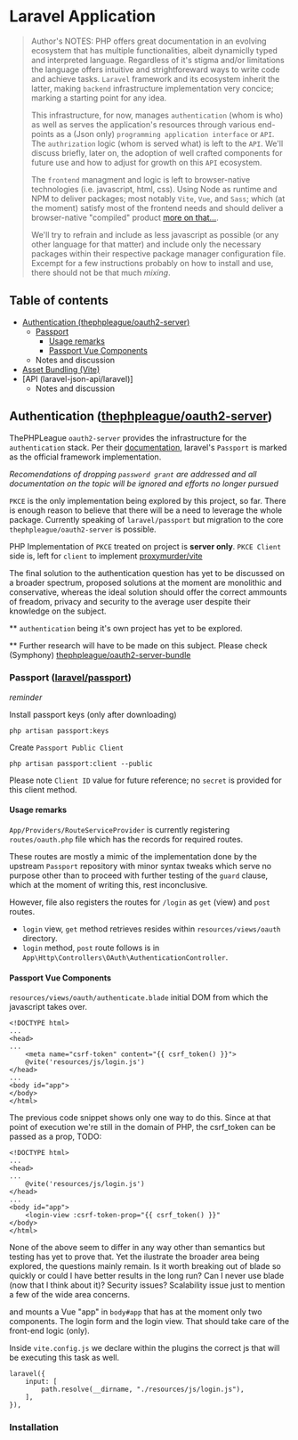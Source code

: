 # Laravel Application

> Author's NOTES:
> PHP offers great documentation in an evolving ecosystem that has multiple functionalities, albeit dynamiclly typed and interpreted language.
> Regardless of it's stigma and/or limitations the language offers intuitive and strightforeward ways to write code and achieve tasks.
> `Laravel` framework and its ecosystem inherit the latter, making `backend` infrastructure implementation very concice; marking a starting point
> for any idea.
>
> This infrastructure, for now, manages `authentication` (whom is who) as well as serves the application's resources through
> various end-points as a (Json only) `programming application interface` or `API`. The `authrization` logic (whom is served what) is left to the `API`.
> We'll discuss briefly, later on, the adoption of well crafted components for future use and how to adjust for growth on this `API` ecosystem.
>
> The `frontend` managment and logic is left to browser-native technologies (i.e. javascript, html, css).
> Using Node as runtime and NPM to deliver packages; most notably `Vite`, `Vue`, and `Sass`;
> which (at the moment) satisfy most of the frontend needs and should deliver a browser-native "compiled" product [more on that...]().
>
> We'll try to refrain and include as less javascript as possible (or any other language for that matter)
> and include only the necessary packages within their respective package manager configuration file.
> Excempt for a few instructions probably on how to install and use, there should not be that much _mixing_.

## Table of contents

-   [Authentication (thephpleague/oauth2-server)](#authentication-thephpleagueoauth2-server)
    -   [Passport](#passport-laravelpassport)
        -   [Usage remarks](#usage-remarks)
        -   [Passport Vue Components](#passport-vue-components)
    -   Notes and discussion
-   [Asset Bundling (Vite)]()
-   [API (laravel-json-api/laravel)]
    -   Notes and discussion

## Authentication ([thephpleague/oauth2-server](https://github.com/thephpleague/oauth2-server))

ThePHPLeague `oauth2-server` provides the infrastructure for the `authentication` stack.
Per their [documentation](https://oauth2.thephpleague.com/), laravel's `Passport` is marked as the official framework implementation.

_Recomendations of dropping `password grant` are addressed and all documentation on the topic will be ignored and efforts no longer pursued_

`PKCE` is the only implementation being explored by this project, so far. There is enough reason to believe that
there will be a need to leverage the whole package. Currently speaking of `laravel/passport` but migration to the core `thephpleague/oauth2-server`
is possible.

PHP Implementation of `PKCE` treated on project is **server only**. `PKCE Client` side is, left for `client` to implement
[proxymurder/vite](https://github.com/proxymurder/vite)

The final solution to the authentication question has yet to be discussed on a broader spectrum,
proposed solutions at the moment are monolithic and conservative, whereas the ideal solution should offer the correct ammounts of freadom,
privacy and security to the average user despite their knowledge on the subject.

\*\* `authentication` being it's own project has yet to be explored.

\*\* Further research will have to be made on this subject.
Please check (Symphony) [thephpleague/oauth2-server-bundle](https://github.com/thephpleague/oauth2-server-bundle)

### Passport ([laravel/passport](https://github.com/laravel/passport))

_reminder_

Install passport keys (only after downloading)

```
php artisan passport:keys
```

Create `Passport Public Client`

```
php artisan passport:client --public
```

Please note `Client ID` value for future reference; no `secret` is provided for this client method.

#### Usage remarks

`App/Providers/RouteServiceProvider` is currently registering `routes/oauth.php` file which has the records for required routes.

These routes are mostly a mimic of the implementation done by the upstream `Passport` repository with minor syntax tweaks which serve no purpose other than to proceed with further testing of the `guard` clause, which at the moment of writing this, rest inconclusive.

However, file also registers the routes for `/login` as `get` (view) and `post` routes.

-   `login` view, `get` method retrieves resides within `resources/views/oauth` directory.
-   `login` method, `post` route follows is in `App\Http\Controllers\OAuth\AuthenticationController`.

#### Passport Vue Components

`resources/views/oauth/authenticate.blade` initial DOM from which the javascript takes over.

```
<!DOCTYPE html>
...
<head>
...
    <meta name="csrf-token" content="{{ csrf_token() }}">
    @vite('resources/js/login.js')
</head>
...
<body id="app">
</body>
</html>
```

The previous code snippet shows only one way to do this.
Since at that point of execution we're still in the domain of PHP, the csrf_token can be passed as a prop,
TODO:

```
<!DOCTYPE html>
...
<head>
...
    @vite('resources/js/login.js')
</head>
...
<body id="app">
    <login-view :csrf-token-prop="{{ csrf_token() }}"
</body>
</html>
```

None of the above seem to differ in any way other than semantics but testing has yet to prove that. Yet the ilustrate the broader area
being explored, the questions mainly remain. Is it worth breaking out of blade so quickly or could I have better results in the long run?
Can I never use blade (now that I think about it)? Security issues? Scalability issue just to mention a few of the wide area concerns.

and mounts a Vue "app" in `body#app` that has at the moment only two components. The login form and the login view. That should take care of the front-end logic (only).

Inside `vite.config.js` we declare within the plugins the correct js that will be executing this task as well.

```
laravel({
    input: [
        path.resolve(__dirname, "./resources/js/login.js"),
    ],
}),
```

### Installation
